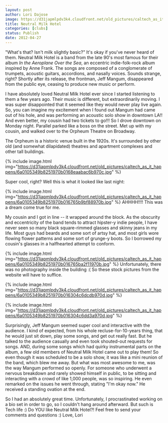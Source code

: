 ```yaml
---
layout: post
author: Lori Dajose
image: https://d31japmlpdv3k4.cloudfront.net/old_pictures/caltech_as_it_happens/6a0105349b8251970b016765a9cbeb970b.jpg
title: Neutral Milk Hotel 
categories: [clubs]
status: Publish
date: 2012-04-27
---
```


"What's that? Isn't milk slightly basic?"
It's okay if you've never heard of them. Neutral Milk Hotel is a band from the late 90's most famous for their album *In the Aeroplane Over the Sea*, an eccentric indie-folk-rock album inspired by Anne Frank. The songs are composed of a conglomerate of trumpets, acoustic guitars, accordions, and nasally voices. Sounds strange, right? Shortly after its release, the frontman, Jeff Mangum, disappeared from the public eye, ceasing to produce new music or perform.

I have absolutely loved Neutral Milk Hotel ever since I started listening to them a few years ago. Their music is different, but extraordinarily moving. I was super disappointed that it seemed like they would never play live again. So, you can imagine my excitement when I found out Mangum had came out of his hole, and was performing an acoustic solo show in downtown LA!! And even better, my cousin had two tickets to go!!!
So I drove downtown on Monday night. Parallel parked like a boss on the street. Met up with my cousin, and walked over to the Orpheum Theatre on Broadway.

The Orpheum is a historic venue built in the 1920s. It's surrounded by other old (and somewhat dilapidated) theatres and apartment complexes and other tall buildings.


{% include image.html img="https://d31japmlpdv3k4.cloudfront.net/old_pictures/caltech_as_it_happens/6a0105349b8251970b0168eaabac6b970c.jpg" %}

Super cool, right? Well this is what it looked like last night:


{% include image.html img="https://d31japmlpdv3k4.cloudfront.net/old_pictures/caltech_as_it_happens/6a0105349b8251970b016765b9bf88970b.jpg" %}
AHHHH!!!! This was a dream come true for me.

My cousin and I got in line -- it wrapped around the block. As the obscurity and eccentricity of the band tends to attract hipster-y indie people, I have never seen so many black square-rimmed glasses and skinny jeans in my life. Most guys had beards and some sort of artsy hat, and most girls wore flowing flower patterns and some sort of grunge-y boots. So I borrowed my cousin's glasses in a halfhearted attempt to conform.


{% include image.html img="https://d31japmlpdv3k4.cloudfront.net/old_pictures/caltech_as_it_happens/6a0105349b8251970b016765ba2f11970b.jpg" %}
Unfortunately, there was no photography inside the building :( So these stock pictures from the website will have to suffice.


{% include image.html img="https://d31japmlpdv3k4.cloudfront.net/old_pictures/caltech_as_it_happens/6a0105349b8251970b016304c6dcdb970d.jpg" %}

{% include image.html img="https://d31japmlpdv3k4.cloudfront.net/old_pictures/caltech_as_it_happens/6a0105349b8251970b016304c6dd3a970d.jpg" %}

Surprisingly, Jeff Mangum seemed super cool and interactive with the audience. I kind of expected, from his whole recluse-for-10-years thing, that he would just sit down, play some songs, and get out really fast. But he talked to the audience casually and even took shouted-out requests for songs. AND, during some songs which had quirky instrumental parts on the album, a few old members of Neutral Milk Hotel came out to play them! So even though it was scheduled to be a solo show, it was like a mini reunion of the band, which blew me away. But what was most awesome to me, was the way Mangum performed so openly. For someone who underwent a nervous breakdown and rarely showed himself in public, to be sitting and interacting with a crowd of like 1,000 people, was so inspiring. He even remarked on the issues he went through, stating "I'm okay now." He received a standing ovation at the end.

So I had an absolutely great time. Unfortunately, I procrastinated working on a bio set in order to go, so I couldn't hang around afterward. But such is Tech life :)
Do YOU like Neutral Milk Hotel?! Feel free to send your comments and questions :)
Love,
Lori
